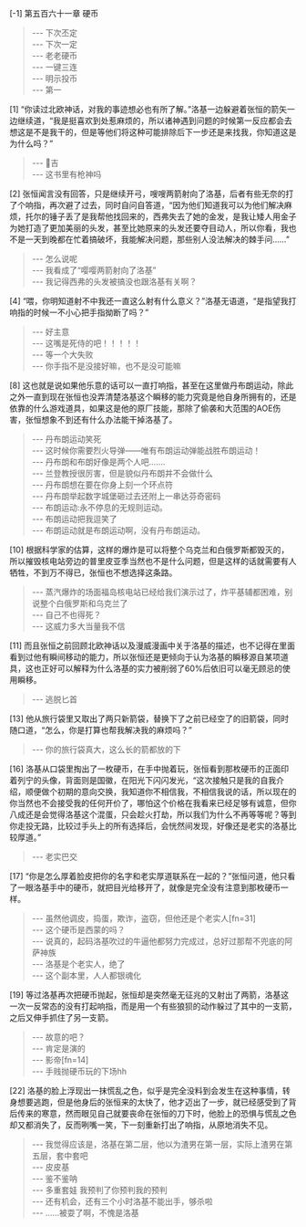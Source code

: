 
[-1] 第五百六十一章 硬币
>--- 下次丕定<br>
>--- 下次一定<br>
>--- 老老硬币<br>
>--- 一键三连<br>
>--- 明示投币<br>
>--- 第一<br>

[1] “你读过北欧神话，对我的事迹想必也有所了解。”洛基一边躲避着张恒的箭矢一边继续道，“我是挺喜欢到处惹麻烦的，所以诸神遇到问题的时候第一反应都会去想这是不是我干的，但是等他们将这种可能排除后下一步还是来找我，你知道这是为什么吗？”
>--- 🐻吉<br>
>--- 这书里有枪神吗<br>

[2] 张恒闻言没有回答，只是继续开弓，嗖嗖两箭射向了洛基，后者有些无奈的打了个响指，再次避了过去，同时自问自答道，“因为他们知道我可以为他们解决麻烦，托尔的锤子丢了是我帮他找回来的，西弗失去了她的金发，是我让矮人用金子为她打造了更加美丽的头发，甚至比她原来的头发还要夺目动人，所以你看，我也不是一天到晚都在忙着搞破坏，我能解决问题，那些别人没法解决的棘手问……”
>--- 怎么说呢<br>
>--- 我看成了“嘤嘤两箭射向了洛基”<br>
>--- 我记得西弗的头发被搞没也跟洛基有关啊？<br>

[4] “喂，你明知道射不中我还一直这么射有什么意义？”洛基无语道，“是指望我打响指的时候一不小心把手指拗断了吗？”
>--- 好主意<br>
>--- 这嘴是死侍的吧！！！！！<br>
>--- 等一个大失败<br>
>--- 你手指不是没接好嘛，也不是没可能嘛<br>

[8] 这也就是说如果他乐意的话可以一直打响指，甚至在这里做丹布朗运动，除此之外一直到现在张恒也没弄清楚洛基这个瞬移的能力究竟是他自身所拥有的，还是依靠的什么游戏道具，如果这是他的原厂技能，那除了偷袭和大范围的AOE伤害，张恒想象不到还有什么办法能干掉洛基了。
>--- 丹布朗运动笑死<br>
>--- 这时候你需要烈火导弹——唯有布朗运动弹能战胜布朗运动！<br>
>--- 丹布朗和布朗好像是两个人吧.......<br>
>--- 兰登教授很厉害，但是貌似丹布朗并不会做什么<br>
>--- 丹布朗想在要在你身上刻一个环点符<br>
>--- 丹布朗举起数字城堡砸过去还附上一串达芬奇密码<br>
>--- 布朗运动:永不停息的无规则运动。<br>
>--- 布朗运动把我逗笑了<br>
>--- 布朗运动就是布朗运动啊，没有丹布朗运动。<br>

[10] 根据科学家的估算，这样的爆炸是可以将整个乌克兰和白俄罗斯都毁灭的，所以摧毁核电站旁边的普里皮亚季当然也不是什么问题，但是这样的话就需要有人牺牲，不到万不得已，张恒也不想选择这条路。
>--- 蒸汽爆炸的场面福岛核电站已经给我们演示过了，炸平基辅都困难，别说整个白俄罗斯和乌克兰了<br>
>--- 自己不也得死？<br>
>--- 这威力多大当量我不信<br>

[11] 而且张恒之前回顾北欧神话以及漫威漫画中关于洛基的描述，也不记得在里面看到过他有瞬间移动的能力，所以张恒还是更倾向于认为洛基的瞬移源自某项道具，这也正好可以解释为什么洛基的实力被削弱了60%后依旧可以毫无顾忌的使用瞬移。
>--- 逃脱匕首<br>

[13] 他从旅行袋里又取出了两只新箭袋，替换下了之前已经空了的旧箭袋，同时随口道，“怎么，你是打算也帮我解决我的麻烦吗？”
>--- 你的旅行袋真大，这么长的箭都放的下<br>

[16] 洛基从口袋里掏出了一枚硬币，在手中抛着玩，张恒看到那枚硬币的正面印着列宁的头像，背面则是国徽，在阳光下闪闪发光，“这次接触只是我的自我介绍，顺便做个初期的意向交换，我知道你不相信我，不相信我说的话，所以现在的你当然也不会接受我的任何开价了，哪怕这个价格在我看来已经足够有诚意，但你八成还是会觉得洛基这个混蛋，只会趁火打劫，所以我们为什么不再等等呢？等到你走投无路，比较过手头上的所有选择后，会恍然间发现，好像还是老实的洛基比较厚道。”
>--- 老实巴交<br>

[17] “你是怎么厚着脸皮把你的名字和老实厚道联系在一起的？”张恒问道，他只看了一眼洛基手中的硬币，就把目光给移开了，就像是完全没有注意到那枚硬币一样。
>--- 虽然他调皮，捣蛋，欺诈，盗窃，但他还是个老实人[fn=31]<br>
>--- 这个硬币是西蒙的吗？<br>
>--- 说真的，起码洛基吹过的牛逼他都努力完成过，总好过那帮不兜底的阿萨神族<br>
>--- 洛基是个老实人，绝了<br>
>--- 这个副本里，人人都银魂化<br>

[19] 等过洛基再次把硬币抛起，张恒却是突然毫无征兆的又射出了两箭，洛基这一次一反常态的没有打起响指，而是用一个有些狼狈的动作躲过了其中的一支箭，之后又伸手抓住了另一支箭。
>--- 故意的吧？<br>
>--- 肯定是演的<br>
>--- 影帝[fn=14]<br>
>--- 手贱抛硬币玩的下场hh<br>

[22] 洛基的脸上浮现出一抹慌乱之色，似乎是完全没料到会发生在这种事情，转身想要逃跑，但是他身后的张恒来的太快了，他才迈出了一步，就已经感受到了背后传来的寒意，然而眼见自己就要丧命在张恒的刀下时，他脸上的恐惧与慌乱之色却又都消失了，反而咧嘴一笑，下一刻重新打出了响指，从原地消失不见。
>--- 我觉得应该是，洛基在第二层，他以为渣男在第一层，实际上渣男在第五层，套中套吧<br>
>--- 皮皮基<br>
>--- 鉴不鉴呐<br>
>--- 多重套娃
我预判了你预判我的预判<br>
>--- 还有机会，还有三个小时洛基不能出手，够杀啦<br>
>--- ……被耍了啊，不愧是洛基<br>

